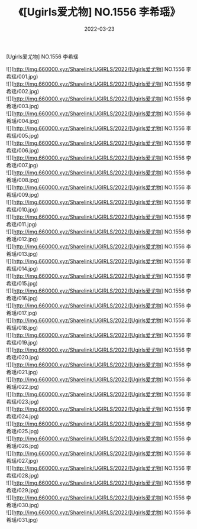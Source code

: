 ﻿---
layout: post
title:  《[Ugirls爱尤物] NO.1556 李希瑶》
date:   2022-03-23
img: http://img.660000.xyz/Sharelink/UGIRLS/2022/[Ugirls爱尤物] NO.1556 李希瑶/000.jpg
categories: [美女, 清纯, 唯美]
---

[Ugirls爱尤物] NO.1556 李希瑶

 ![](http://img.660000.xyz/Sharelink/UGIRLS/2022/[Ugirls爱尤物] NO.1556 李希瑶/001.jpg) <br>![](http://img.660000.xyz/Sharelink/UGIRLS/2022/[Ugirls爱尤物] NO.1556 李希瑶/002.jpg) <br>![](http://img.660000.xyz/Sharelink/UGIRLS/2022/[Ugirls爱尤物] NO.1556 李希瑶/003.jpg) <br>![](http://img.660000.xyz/Sharelink/UGIRLS/2022/[Ugirls爱尤物] NO.1556 李希瑶/004.jpg) <br>![](http://img.660000.xyz/Sharelink/UGIRLS/2022/[Ugirls爱尤物] NO.1556 李希瑶/005.jpg) <br>![](http://img.660000.xyz/Sharelink/UGIRLS/2022/[Ugirls爱尤物] NO.1556 李希瑶/006.jpg) <br>![](http://img.660000.xyz/Sharelink/UGIRLS/2022/[Ugirls爱尤物] NO.1556 李希瑶/007.jpg) <br>![](http://img.660000.xyz/Sharelink/UGIRLS/2022/[Ugirls爱尤物] NO.1556 李希瑶/008.jpg) <br>![](http://img.660000.xyz/Sharelink/UGIRLS/2022/[Ugirls爱尤物] NO.1556 李希瑶/009.jpg) <br>![](http://img.660000.xyz/Sharelink/UGIRLS/2022/[Ugirls爱尤物] NO.1556 李希瑶/010.jpg) <br>![](http://img.660000.xyz/Sharelink/UGIRLS/2022/[Ugirls爱尤物] NO.1556 李希瑶/011.jpg) <br>![](http://img.660000.xyz/Sharelink/UGIRLS/2022/[Ugirls爱尤物] NO.1556 李希瑶/012.jpg) <br>![](http://img.660000.xyz/Sharelink/UGIRLS/2022/[Ugirls爱尤物] NO.1556 李希瑶/013.jpg) <br>![](http://img.660000.xyz/Sharelink/UGIRLS/2022/[Ugirls爱尤物] NO.1556 李希瑶/014.jpg) <br>![](http://img.660000.xyz/Sharelink/UGIRLS/2022/[Ugirls爱尤物] NO.1556 李希瑶/015.jpg) <br>![](http://img.660000.xyz/Sharelink/UGIRLS/2022/[Ugirls爱尤物] NO.1556 李希瑶/016.jpg) <br>![](http://img.660000.xyz/Sharelink/UGIRLS/2022/[Ugirls爱尤物] NO.1556 李希瑶/017.jpg) <br>![](http://img.660000.xyz/Sharelink/UGIRLS/2022/[Ugirls爱尤物] NO.1556 李希瑶/018.jpg) <br>![](http://img.660000.xyz/Sharelink/UGIRLS/2022/[Ugirls爱尤物] NO.1556 李希瑶/019.jpg) <br>![](http://img.660000.xyz/Sharelink/UGIRLS/2022/[Ugirls爱尤物] NO.1556 李希瑶/020.jpg) <br>![](http://img.660000.xyz/Sharelink/UGIRLS/2022/[Ugirls爱尤物] NO.1556 李希瑶/021.jpg) <br>![](http://img.660000.xyz/Sharelink/UGIRLS/2022/[Ugirls爱尤物] NO.1556 李希瑶/022.jpg) <br>![](http://img.660000.xyz/Sharelink/UGIRLS/2022/[Ugirls爱尤物] NO.1556 李希瑶/023.jpg) <br>![](http://img.660000.xyz/Sharelink/UGIRLS/2022/[Ugirls爱尤物] NO.1556 李希瑶/024.jpg) <br>![](http://img.660000.xyz/Sharelink/UGIRLS/2022/[Ugirls爱尤物] NO.1556 李希瑶/025.jpg) <br>![](http://img.660000.xyz/Sharelink/UGIRLS/2022/[Ugirls爱尤物] NO.1556 李希瑶/026.jpg) <br>![](http://img.660000.xyz/Sharelink/UGIRLS/2022/[Ugirls爱尤物] NO.1556 李希瑶/027.jpg) <br>![](http://img.660000.xyz/Sharelink/UGIRLS/2022/[Ugirls爱尤物] NO.1556 李希瑶/028.jpg) <br>![](http://img.660000.xyz/Sharelink/UGIRLS/2022/[Ugirls爱尤物] NO.1556 李希瑶/029.jpg) <br>![](http://img.660000.xyz/Sharelink/UGIRLS/2022/[Ugirls爱尤物] NO.1556 李希瑶/030.jpg) <br>![](http://img.660000.xyz/Sharelink/UGIRLS/2022/[Ugirls爱尤物] NO.1556 李希瑶/031.jpg) <br>